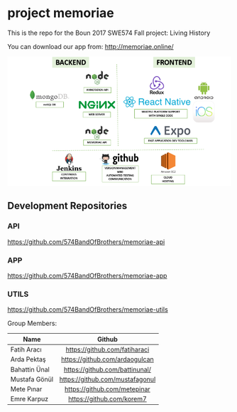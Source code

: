 # project memoriae
This is the repo for the Boun 2017 SWE574 Fall project: Living History

You can download our app from:
http://memoriae.online/

![Architecture](https://github.com/574BandOfBrothers/memoriae-utils/blob/master/arch.png?raw=true)

## Development Repositories

### API
https://github.com/574BandOfBrothers/memoriae-api

### APP 
https://github.com/574BandOfBrothers/memoriae-app

### UTILS 
https://github.com/574BandOfBrothers/memoriae-utils




Group Members:

| Name          | Github        | 
| ------------- |:-------------:|
| Fatih Aracı   | https://github.com/fatiharaci  |
| Arda Pektaş   | https://github.com/ardaogulcan |
| Bahattin Ünal | https://github.com/battinunal/ |
| Mustafa Gönül | https://github.com/mustafagonul|
| Mete Pınar    | https://github.com/metepinar   |
| Emre Karpuz   | https://github.com/korem7      |

